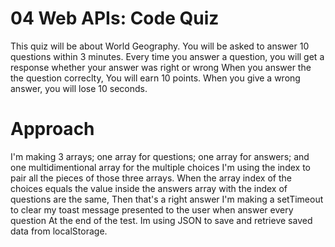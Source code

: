 # 04 Web APIs: Code Quiz

This quiz will be about World Geography.
You will be asked to answer 10 questions within 3 minutes.
Every time you answer a question, you will get a response whether your answer was right or wrong 
When you answer the the question correclty, You will earn 10 points.
When you give a wrong answer, you will lose 10 seconds.


# Approach
I'm making 3 arrays; one array for questions; one array for answers; and one multidimentional array for the multiple choices
I'm using the index to pair all the pieces of those three arrays.
When the array index of the choices equals the value inside the answers array with the index of questions are the same, Then that's a right answer
I'm making a setTimeout to clear my toast message presented to the user when answer every question
At the end of the test. Im using JSON to save and retrieve saved data from localStorage.
 

